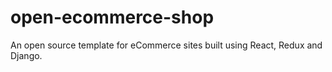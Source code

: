 # open-ecommerce-shop
An open source template for eCommerce sites built using React, Redux and Django.
